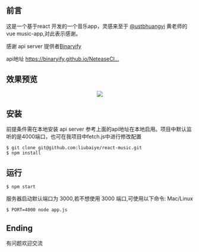 ## 前言

<p>这是一个基于react 开发的一个音乐app，灵感来至于 <a href="https://github.com/ustbhuangyi">@ustbhuangyi</a> 黄老师的vue music-app,对此表示感谢。</p>
<p>感谢 api server 提供者<a href="https://github.com/Binaryify/NeteaseCloudMusicApi/commits?author=Binaryify ">Binaryify</a></p>
<p>api地址 <a rel="nofollow" href="https://binaryify.github.io/NeteaseCloudMusicApi">https://binaryify.github.io/NeteaseCl…</a></p>


## 效果预览
<p style="text-align:center;">
  <img src="http://www.sunshinejy.cn/github/20180425_092859.gif"/>
</p>

## 安装
前提条件需在本地安装 api server 参考上面的api地址在本地启用。项目中默认监听的是4000端口，也可在我项目中fetch.js中进行修改配置
```shell
$ git clone git@github.com:liubaiye/react-music.git
$ npm install
```

## 运行

```shell
$ npm start
```

服务器启动默认端口为 3000,若不想使用 3000 端口,可使用以下命令: Mac/Linux

```shell
$ PORT=4000 node app.js
```

## Ending
有问题欢迎交流



